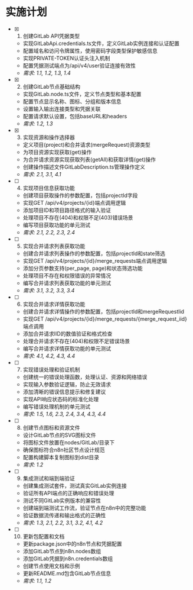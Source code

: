 # 实施计划

- [x] 1. 创建GitLab API凭据类型
  - 实现GitLabApi.credentials.ts文件，定义GitLab实例连接和认证配置
  - 配置域名和访问令牌属性，使用密码字段类型保护敏感信息
  - 实现PRIVATE-TOKEN认证头注入机制
  - 配置凭据测试端点为/api/v4/user验证连接有效性
  - _需求: 1.1, 1.2, 1.3, 1.4_

- [x] 2. 创建GitLab节点基础结构
  - 实现GitLab.node.ts文件，定义节点类型和基本配置
  - 配置节点显示名称、图标、分组和版本信息
  - 设置输入输出连接类型和凭据关联
  - 配置请求默认设置，包括baseURL和headers
  - _需求: 1.2, 1.3_

- [x] 3. 实现资源和操作选择器
  - 定义项目(project)和合并请求(mergeRequest)资源类型
  - 为项目资源实现获取(get)操作
  - 为合并请求资源实现获取列表(getAll)和获取详情(get)操作
  - 创建操作描述文件GitLabDescription.ts管理操作定义
  - _需求: 2.1, 3.1, 4.1_

- [ ] 4. 实现项目信息获取功能
  - 创建项目获取操作的参数配置，包括projectId字段
  - 实现GET /api/v4/projects/{id}端点调用逻辑
  - 添加项目ID和项目路径格式的输入验证
  - 处理项目不存在(404)和权限不足(403)错误场景
  - 编写项目获取功能的单元测试
  - _需求: 2.1, 2.2, 2.3, 2.4_

- [ ] 5. 实现合并请求列表获取功能
  - 创建合并请求列表操作的参数配置，包括projectId和state筛选
  - 实现GET /api/v4/projects/{id}/merge_requests端点调用逻辑
  - 添加分页参数支持(per_page, page)和状态筛选功能
  - 处理项目不存在和权限错误的异常情况
  - 编写合并请求列表获取功能的单元测试
  - _需求: 3.1, 3.2, 3.3, 3.4_

- [ ] 6. 实现合并请求详情获取功能
  - 创建合并请求详情操作的参数配置，包括projectId和mergeRequestIid
  - 实现GET /api/v4/projects/{id}/merge_requests/{merge_request_iid}端点调用
  - 添加合并请求IID的数值验证和格式检查
  - 处理合并请求不存在(404)和权限不足错误场景
  - 编写合并请求详情获取功能的单元测试
  - _需求: 4.1, 4.2, 4.3, 4.4_

- [ ] 7. 实现错误处理和验证机制
  - 创建统一的错误处理函数，处理认证、资源和网络错误
  - 实现输入参数验证逻辑，防止无效请求
  - 添加清晰的错误信息提示和修复建议
  - 实现API响应状态码的标准化处理
  - 编写错误处理机制的单元测试
  - _需求: 1.5, 1.6, 2.3, 2.4, 3.4, 4.3, 4.4_

- [ ] 8. 创建节点图标和资源文件
  - 设计GitLab节点的SVG图标文件
  - 将图标文件放置在nodes/GitLab/目录下
  - 确保图标符合n8n社区节点设计规范
  - 配置构建脚本复制图标到dist目录
  - _需求: 1.2_

- [ ] 9. 集成测试和端到端验证
  - 创建集成测试套件，测试真实GitLab实例连接
  - 验证所有API端点的正确响应和错误处理
  - 测试不同GitLab实例版本的兼容性
  - 创建端到端测试工作流，验证节点在n8n中的完整功能
  - 验证数据流传递和输出格式的正确性
  - _需求: 1.3, 2.1, 2.2, 3.1, 3.2, 4.1, 4.2_

- [ ] 10. 更新包配置和文档
  - 更新package.json中的n8n节点和凭据配置
  - 添加GitLab节点到n8n.nodes数组
  - 添加GitLab凭据到n8n.credentials数组
  - 创建节点使用文档和示例
  - 更新README.md包含GitLab节点信息
  - _需求: 1.1, 1.2_